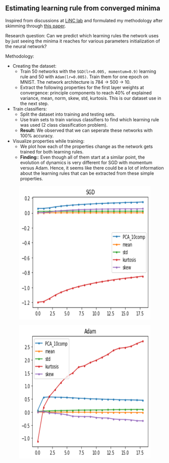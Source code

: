 ## Estimating learning rule from converged minima

Inspired from discussions at [LiNC lab](http://linclab.org/) and formulated my methodology after skimming through [this paper](https://arxiv.org/abs/2010.11765).

Research question: Can we predict which learning rules the network uses by just seeing the minima it reaches for various parameters initialization of the neural network?

Methodology:
- Creating the dataset:
	- Train 50 networks with the `SGD(lr=0.005, momentum=0.9)` learning rule and 50 with `Adam(lr=0.005)`. Train them for one epoch on MNIST. The network architecture is 784 -> 500 -> 10.
	- Extract the following properties for the first layer weights at convergence: principle components to reach 40% of explained variance, mean, norm, skew, std, kurtosis. This is our dataset use in the next step.
- Train classifiers:
	- Split the dataset into training and testing sets. 
	- Use train sets to train various classifiers to find which learning rule was used (2 class classification problem).
	- **Result:** We observed that we can seperate these networks with 100% accuracy.
- Visualize properties while training:
	- We plot how each of the properties change as the network gets trained for both learning rules.
	- **Finding:**: Even though all of them start at a similar point, the evolution of dynamics is very different for SGD with momentum versus Adam. Hence, it seems like there could be a lot of information about the learning rules that can be extracted from these simple properties.

<p align="center">
<img src="images/sgd.png" width=416 height=424>
</p>

<p align="center">
<img src="images/adam.png" width=416 height=424>
</p>
